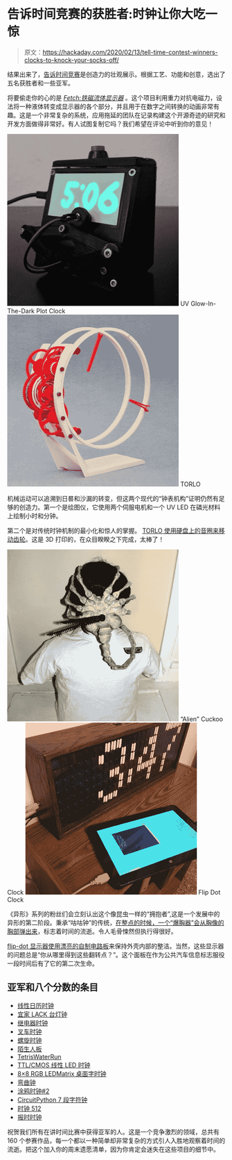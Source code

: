 # 告诉时间竞赛的获胜者:时钟让你大吃一惊

> 原文：<https://hackaday.com/2020/02/13/tell-time-contest-winners-clocks-to-knock-your-socks-off/>

结果出来了，[告诉时间竞赛](https://hackaday.io/contest/168639-tell-time-contest)是创造力的壮观展示。根据工艺、功能和创意，选出了五名获胜者和一些亚军。

将要偷走你的心的是 [*Fetch:铁磁流体显示器*](https://hackaday.io/project/167056-fetch-a-ferrofluid-display) 。这个项目利用重力对抗电磁力，设法将一种液体转变成显示器的各个部分，并且用于在数字之间转换的动画非常有趣。这是一个非常复杂的系统，应用拖延的团队在记录构建这个开源奇迹的研究和开发方面做得非常好。有人试图复制它吗？我们希望在评论中听到你的意见！

 [![UV Glow-In-The-Dark Plot Clock](img/459a6feac7d0b5b4c148cc2fb7bed54c.png "UV-glow-clock-hackaday-tell-time-contest")](https://hackaday.com/2020/02/13/tell-time-contest-winners-clocks-to-knock-your-socks-off/uv-glow-clock-hackaday-tell-time-contest/) UV Glow-In-The-Dark Plot Clock [![TORLO](img/c401c52039833c592baf5e5f95b757f1.png "torlo-hackaday-tell-time-contest")](https://hackaday.com/2020/02/13/tell-time-contest-winners-clocks-to-knock-your-socks-off/torlo-hackaday-tell-time-contest/) TORLO

机械运动可以追溯到日晷和沙漏的转变，但这两个现代的“钟表机构”证明仍然有足够的创造力。第一个是绘图仪，它使用两个伺服电机和一个 UV LED 在磷光材料上绘制小时和分钟。

第二个是对传统时钟机制的最小化和惊人的掌握。 [TORLO 使用硬盘上的音圈来移动齿轮](https://hackaday.io/project/25309-torlo)。这是 3D 打印的，在众目睽睽之下完成，太棒了！

 [!["Alien" Cuckoo Clock](img/f62043c92657b051d296acc96db3ebfb.png "xenomorph-cuckcoo-clock-hackaday-tell-time-contest")](https://hackaday.com/2020/02/13/tell-time-contest-winners-clocks-to-knock-your-socks-off/xenomorph-cuckcoo-clock-hackaday-tell-time-contest/) “Alien” Cuckoo Clock [![Flip Dot Clock](img/50ad53efc647acf07ff24a82f47ad522.png "flip-dot-clock-hackaday-tell-time-contest")](https://hackaday.com/2020/02/13/tell-time-contest-winners-clocks-to-knock-your-socks-off/flip-dot-clock-hackaday-tell-time-contest/) Flip Dot Clock

《异形》系列的粉丝们会立刻认出这个像昆虫一样的“拥抱者”,这是一个发展中的异形的第二阶段。秉承“咕咕钟”的传统，[在整点的时候，一个“爆胸器”会从胸像的胸部弹出来](https://hackaday.io/project/19829-alien-cuckoo-clock)，标志着时间的流逝。令人毛骨悚然但执行得很好。

[flip-dot 显示器使用漂亮的自制电路板](https://hackaday.io/project/169309-flip-dot-clock)来保持外壳内部的整洁。当然，这些显示器的问题总是“你从哪里得到这些翻转点？”。这个面板在作为公共汽车信息标志服役一段时间后有了它的第二次生命。

## 亚军和八个分数的条目

*   [线性日历时钟](https://hackaday.io/project/169122)
*   [宜家 LACK 台灯钟](https://hackaday.io/project/169494)
*   [继电器时钟](https://hackaday.io/project/169050)
*   [叉车时钟](https://hackaday.io/project/169160)
*   [螺旋时钟](https://hackaday.io/project/168890)
*   [陌生人板](https://hackaday.io/project/167567)
*   [TetrisWaterRun](https://hackaday.io/project/167643)
*   [TTL/CMOS 线性 LED 时钟](https://hackaday.io/project/168198)
*   [8×8 RGB LEDMatrix 桌面字时钟](https://hackaday.io/project/169194)
*   [弯曲钟](https://hackaday.io/project/185)
*   [涂鸦时钟#2](https://hackaday.io/project/7930)
*   [CircuitPython 7 段字符钟](https://hackaday.io/project/165822)
*   [时钟 512](https://hackaday.io/project/169197)
*   [报时时钟](https://hackaday.io/project/169286)

祝贺我们所有在讲时间比赛中获得亚军的人。这是一个竞争激烈的领域，总共有 160 个参赛作品，每一个都以一种简单却非常复杂的方式引人入胜地观察着时间的流逝。把这个加入你的周末遗愿清单，因为你肯定会迷失在这些项目的细节中。